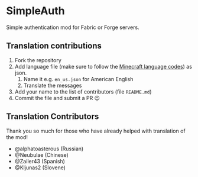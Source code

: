 # SimpleAuth
Simple authentication mod for Fabric or Forge servers.

## Translation contributions
1. Fork the repository
2. Add language file (make sure to follow the [Minecraft language codes](https://minecraft.gamepedia.com/Language)) as json.
    1. Name it e.g. `en_us.json` for American English
    2. Translate the messages
3. Add your name to the list of contributors (file `README.md`)
4. Commit the file and submit a PR :wink:

## Translation Contributors
Thank you so much for those who have already helped with translation of the mod!
* @alphatoasterous (Russian)
* @Neubulae (Chinese)
* @Zailer43 (Spanish)
* @Kljunas2 (Slovene)
